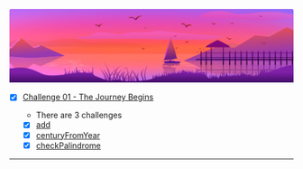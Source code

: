 ![arcade-intro-01-the-journey-begins](arcade-intro-01-the-journey-begins.png?raw=true "arcade-intro-01-the-journey-begins")

- [x] [Challenge 01 - The Journey Begins]()

  - There are 3 challenges
  - [x] [add](https://github.com/abrar-mahedavi/challenges/tree/main/CodeSignal/Arcade/Intro/The%20Journey%20Begins/add)
  - [x] [centuryFromYear]()
  - [x] [checkPalindrome]()

---
